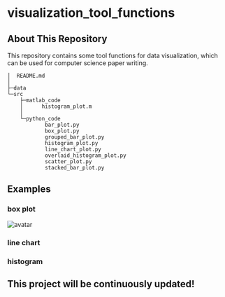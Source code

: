 # visualization_tool_functions
 
## About This Repository
This repository contains some tool functions for data visualization,
which can be used for computer science paper writing.
```
│  README.md
│
├─data
└─src
    ├─matlab_code
    │      histogram_plot.m
    │
    └─python_code
            bar_plot.py
            box_plot.py
            grouped_bar_plot.py
            histogram_plot.py
            line_chart_plot.py
            overlaid_histogram_plot.py
            scatter_plot.py
            stacked_bar_plot.py
```
## Examples
### box plot
![avatar](./output_example/box_plot.png)
### line chart
### histogram
## This project will be continuously updated!